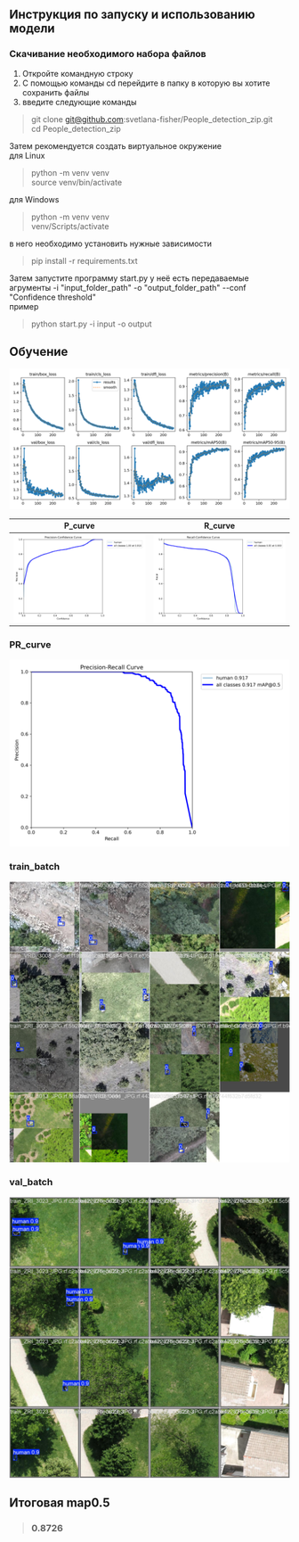 ## Инструкция по запуску и использованию модели
### Скачивание необходимого набора файлов  
1. Откройте командную строку
2. С помощью команды cd перейдите в папку в которую вы хотите сохранить файлы
3. введите следующие команды
>git clone git@github.com:svetlana-fisher/People_detection_zip.git  
>cd People_detection_zip

Затем рекомендуется создать виртуальное окружение  
для Linux
>python -m venv venv  
>source venv/bin/activate

для Windows  
>python -m venv venv  
>venv/Scripts/activate

в него необходимо установить нужные зависимости  
>pip install -r requirements.txt

Затем запустите программу start.py у неё есть передаваемые агрументы -i "input_folder_path" -o "output_folder_path" --conf "Confidence threshold"  
пример  
>python start.py -i input -o output

## Обучение
![results.png](results.png)

**P_curve** | **R_curve**
:-------------------------:|:-------------------------:
| ![P_curve.png](P_curve.png) | ![R_curve.png](R_curve.png) |

### PR_curve
![PR_curve.png](PR_curve.png)

### train_batch
![train_batch2.jpg](train_batch2.jpg) 

### val_batch
![val_batch0_pred.jpg](val_batch0_pred.jpg)

## Итоговая map0.5
> ### 0.8726

